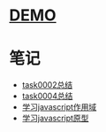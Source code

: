# [DEMO](https://caizirong.github.io/ife-2015spring/index.html)
# 笔记
* [task0002总结](http://d9056f0a.wiz03.com/share/s/3p1mYa1RTk5X2hPWME2sU86H3d9MHG1eVklK2PPXIW2oDPX9)
* [task0004总结](http://d9056f0a.wiz03.com/share/s/3p1mYa1RTk5X2hPWME2sU86H2ARZCf0Vr4SF2HCXMh2-L7e3)
* [学习javascript作用域](http://d9056f0a.wiz03.com/share/s/3p1mYa1RTk5X2hPWME2sU86H26jcsj2dpQfF2JLvqE3vRVC8)
* [学习javascript原型](http://d9056f0a.wiz03.com/share/s/3p1mYa1RTk5X2hPWME2sU86H1SAIcY3TS4Z02PXcSj12ya7D)

